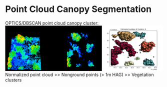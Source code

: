 # Point Cloud Canopy Segmentation

OPTICS/DBSCAN point cloud canopy cluster:
![tiles](figures/point_clusters.png)
Normalized point cloud >> Nonground points (> 1m HAG) >> Vegetation clusters